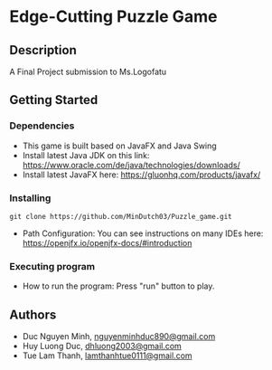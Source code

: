 # Edge-Cutting Puzzle Game


## Description

A Final Project submission to Ms.Logofatu

## Getting Started

### Dependencies

* This game is built based on JavaFX and Java Swing 
* Install latest Java JDK on this link: https://www.oracle.com/de/java/technologies/downloads/
* Install latest JavaFX here: https://gluonhq.com/products/javafx/


### Installing
```
git clone https://github.com/MinDutch03/Puzzle_game.git
```
* Path Configuration: You can see instructions on many IDEs here: https://openjfx.io/openjfx-docs/#introduction 

### Executing program
* How to run the program: Press "run" button to play.

## Authors
* Duc Nguyen Minh, nguyenminhduc890@gmail.com
* Huy Luong Duc, dhluong2003@gmail.com
* Tue Lam Thanh, lamthanhtue0111@gmail.com
